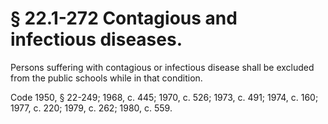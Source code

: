 # § 22.1-272 Contagious and infectious diseases.

<p>Persons suffering with contagious or infectious disease shall be excluded from the public schools while in that condition.</p><p>Code 1950, § 22-249; 1968, c. 445; 1970, c. 526; 1973, c. 491; 1974, c. 160; 1977, c. 220; 1979, c. 262; 1980, c. 559.</p>